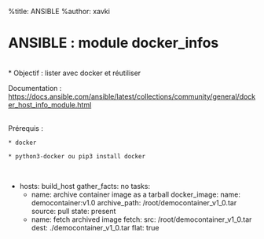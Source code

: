 %title: ANSIBLE
%author: xavki


# ANSIBLE : module docker_infos


<br>
* Objectif : lister avec docker et réutiliser

Documentation :
https://docs.ansible.com/ansible/latest/collections/community/general/docker_host_info_module.html


<br>
Prérequis :

	* docker

	* python3-docker ou pip3 install docker

<br>






- hosts: build_host
  gather_facts: no
  tasks:
    - name: archive container image as a tarball
      docker_image:
        name: democontainer:v1.0
        archive_path: /root/democontainer_v1_0.tar
        source: pull
        state: present
    - name: fetch archived image
      fetch:
        src: /root/democontainer_v1_0.tar
        dest: ./democontainer_v1_0.tar
        flat: true
